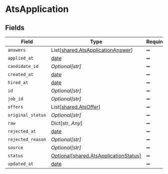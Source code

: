 # AtsApplication


## Fields

| Field                                                                                | Type                                                                                 | Required                                                                             | Description                                                                          |
| ------------------------------------------------------------------------------------ | ------------------------------------------------------------------------------------ | ------------------------------------------------------------------------------------ | ------------------------------------------------------------------------------------ |
| `answers`                                                                            | List[[shared.AtsApplicationAnswer](../../models/shared/atsapplicationanswer.md)]     | :heavy_minus_sign:                                                                   | N/A                                                                                  |
| `applied_at`                                                                         | [date](https://docs.python.org/3/library/datetime.html#date-objects)                 | :heavy_minus_sign:                                                                   | N/A                                                                                  |
| `candidate_id`                                                                       | *Optional[str]*                                                                      | :heavy_minus_sign:                                                                   | N/A                                                                                  |
| `created_at`                                                                         | [date](https://docs.python.org/3/library/datetime.html#date-objects)                 | :heavy_minus_sign:                                                                   | N/A                                                                                  |
| `hired_at`                                                                           | [date](https://docs.python.org/3/library/datetime.html#date-objects)                 | :heavy_minus_sign:                                                                   | N/A                                                                                  |
| `id`                                                                                 | *Optional[str]*                                                                      | :heavy_minus_sign:                                                                   | N/A                                                                                  |
| `job_id`                                                                             | *Optional[str]*                                                                      | :heavy_minus_sign:                                                                   | N/A                                                                                  |
| `offers`                                                                             | List[[shared.AtsOffer](../../models/shared/atsoffer.md)]                             | :heavy_minus_sign:                                                                   | N/A                                                                                  |
| `original_status`                                                                    | *Optional[str]*                                                                      | :heavy_minus_sign:                                                                   | N/A                                                                                  |
| `raw`                                                                                | Dict[str, *Any*]                                                                     | :heavy_minus_sign:                                                                   | N/A                                                                                  |
| `rejected_at`                                                                        | [date](https://docs.python.org/3/library/datetime.html#date-objects)                 | :heavy_minus_sign:                                                                   | N/A                                                                                  |
| `rejected_reason`                                                                    | *Optional[str]*                                                                      | :heavy_minus_sign:                                                                   | N/A                                                                                  |
| `source`                                                                             | *Optional[str]*                                                                      | :heavy_minus_sign:                                                                   | N/A                                                                                  |
| `status`                                                                             | [Optional[shared.AtsApplicationStatus]](../../models/shared/atsapplicationstatus.md) | :heavy_minus_sign:                                                                   | N/A                                                                                  |
| `updated_at`                                                                         | [date](https://docs.python.org/3/library/datetime.html#date-objects)                 | :heavy_minus_sign:                                                                   | N/A                                                                                  |